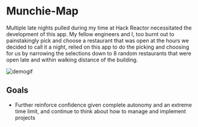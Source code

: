 # Munchie-Map
Multiple late nights pulled during my time at Hack Reactor necessitated the development of this app. My fellow engineers and I, too burnt out to painstakingly pick and choose a restaurant that was open at the hours we decided to call it a night, relied on this app to do the picking and choosing for us by narrowing the selections down to 8 random restaurants that were open late and within walking distance of the building. 

![demogif](https://media.giphy.com/media/MaIopJAgOZIUHe3UGL/giphy.gif)

## Goals
- Further reinforce confidence given complete autonomy and an extreme time limit, and continue to think about how to manage and implement projects
